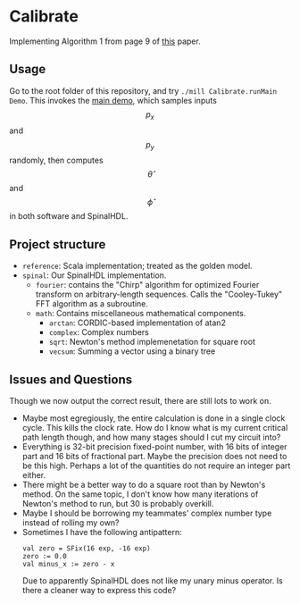 # Calibrate

Implementing Algorithm 1 from page 9 of [this](https://arxiv.org/pdf/2407.01583) paper.

## Usage

Go to the root folder of this repository, and try `./mill Calibrate.runMain Demo`.
This invokes the [main demo](./src/spinal/demo.scala), which samples inputs $$p_x$$ and $$p_y$$ randomly,
then computes $$\hat{\theta}$$ and $$\hat{\phi}$$ in both software and SpinalHDL.

## Project structure

* `reference`: Scala implementation; treated as the golden model.
* `spinal`: Our SpinalHDL implementation.
  * `fourier`: contains the "Chirp" algorithm for optimized Fourier transform on arbitrary-length sequences.
    Calls the "Cooley-Tukey" FFT algorithm as a subroutine.
  * `math`: Contains miscellaneous mathematical components.
    * `arctan`: CORDIC-based implementation of atan2
    * `complex`: Complex numbers
    * `sqrt`: Newton's method implemenetation for square root
    * `vecsum`: Summing a vector using a binary tree

## Issues and Questions

Though we now output the correct result, there are still lots to work on.
* Maybe most egregiously, the entire calculation is done in a single clock cycle.
  This kills the clock rate.
  How do I know what is my current critical path length though, and how many stages should I cut my circuit into?
* Everything is 32-bit precision fixed-point number, with 16 bits of integer part and 16 bits of fractional part.
  Maybe the precision does not need to be this high.
  Perhaps a lot of the quantities do not require an integer part either.
* There might be a better way to do a square root than by Newton's method.
  On the same topic, I don't know how many iterations of Newton's method to run, but 30 is probably overkill.
* Maybe I should be borrowing my teammates' complex number type instead of rolling my own?
* Sometimes I have the following antipattern:
  ```
  val zero = SFix(16 exp, -16 exp)
  zero := 0.0
  val minus_x := zero - x
  ```
  Due to apparently SpinalHDL does not like my unary minus operator.
  Is there a cleaner way to express this code?
